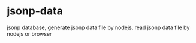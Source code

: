 # jsonp-data
jsonp database, generate jsonp data file by nodejs, read jsonp data file by nodejs or browser
